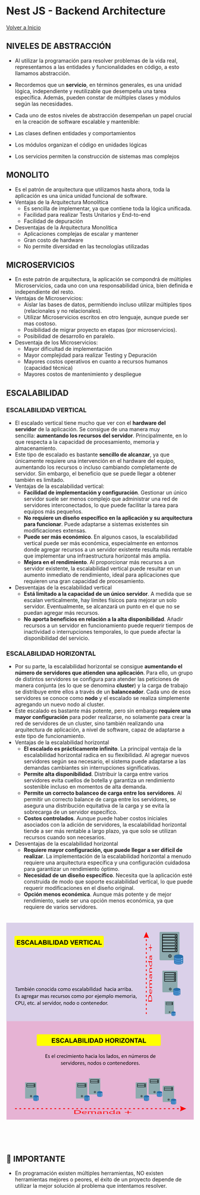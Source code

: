 # Nest JS - Backend Architecture

[Volver a Inicio](../README.md)

## NIVELES DE ABSTRACCIÓN

- Al utilizar la programación para resolver problemas de la vida real, representamos a las entidades y funcionalidades en código, a esto llamamos abstracción.

- Recordemos que un **servicio**, en términos generales, es una unidad lógica, independiente y reutilizable que desempeña una tarea específica. Además, pueden constar de múltiples clases y módulos según las necesidades.

- Cada uno de estos niveles de abstracción desempeñan un papel crucial en la creación de software escalable y mantenible:
- Las clases definen entidades y comportamientos
- Los módulos organizan el código en unidades lógicas
- Los servicios permiten la construcción de sistemas mas complejos

## MONOLITO

- Es el patrón de arquitectura que utilizamos hasta ahora, toda la aplicación es una única unidad funcional de software.
- Ventajas de la Arquitectura Monolítica
  - Es sencilla de implementar, ya que contiene toda la lógica unificada.
  - Facilidad para realizar Tests Unitarios y End-to-end
  - Facilidad de depuración
- Desventajas de la Arquitectura Monolítica
  - Aplicaciones complejas de escalar y mantener
  - Gran costo de hardware
  - No permite diversidad en las tecnologías utilizadas

## MICROSERVICIOS

- En este patrón de arquitectura, la aplicación se compondrá de múltiples Microservicios, cada uno con una responsabilidad única, bien definida e independiente del resto.
- Ventajas de Microservicios:
  - Aislar las bases de datos, permitiendo incluso utilizar múltiples tipos (relacionales y no relacionales).
  - Utilizar Microservicios escritos en otro lenguaje, aunque puede ser mas costoso.
  - Posibilidad de migrar proyecto en etapas (por microservicios).
  - Posibilidad de desarrollo en paralelo.
- Desventaja de los Microservicios:
  - Mayor dificultad de implementación
  - Mayor complejidad para realizar Testing y Depuración
  - Mayores costos operativos en cuanto a recursos humanos (capacidad técnica)
  - Mayores costos de mantenimiento y despliegue

## ESCALABILIDAD

### ESCALABILIDAD VERTICAL

- El escalado vertical tiene mucho que ver con el **hardware del servidor** de la aplicación. Se consigue de una manera muy sencilla: **aumentando los recursos del servidor**. Principalmente, en lo que respecta a la capacidad de procesamiento, memoria y almacenamiento.
- Este tipo de escalado es bastante **sencillo de alcanzar**, ya que únicamente requiere una intervención en el hardware del equipo, aumentando los recursos o incluso cambiando completamente de servidor. Sin embargo, el beneficio que se puede llegar a obtener también es limitado.
- Ventajas de la escalabilidad vertical:
  - **Facilidad de implementación y configuración**. Gestionar un único servidor suele ser menos complejo que administrar una red de servidores interconectados, lo que puede facilitar la tarea para equipos más pequeños.
  - **No requiere un diseño específico en la aplicación y su arquitectura para funcionar**. Puede adaptarse a sistemas existentes sin modificaciones extensas.
  - **Puede ser más económico**. En algunos casos, la escalabilidad vertical puede ser más económica, especialmente en entornos donde agregar recursos a un servidor existente resulta más rentable que implementar una infraestructura horizontal más amplia.
  - **Mejora en el rendimiento**. Al proporcionar más recursos a un servidor existente, la escalabilidad vertical puede resultar en un aumento inmediato de rendimiento, ideal para aplicaciones que requieren una gran capacidad de procesamiento.
- Desventajas de la escalabilidad vertical
  - **Está limitado a la capacidad de un único servidor**. A medida que se escalan verticalmente, hay límites físicos para mejorar un solo servidor. Eventualmente, se alcanzará un punto en el que no se puedan agregar más recursos.
  - **No aporta beneficios en relación a la alta disponibilidad**. Añadir recursos a un servidor en funcionamiento puede requerir tiempos de inactividad o interrupciones temporales, lo que puede afectar la disponibilidad del servicio.

### ESCALABILIDAD HORIZONTAL

- Por su parte, la escalabilidad horizontal se consigue **aumentando el número de servidores que atienden una aplicación**. Para ello, un grupo de distintos servidores se configura para atender las peticiones de manera conjunta (es lo que se denomina **cluster**) y la carga de trabajo se distribuye entre ellos a través de un **balanceador**. Cada uno de esos servidores se conoce como **nodo** y el escalado se realiza simplemente agregando un nuevo nodo al cluster.
- Este escalado es bastante más potente, pero sin embargo **requiere una mayor configuración** para poder realizarse, no solamente para crear la red de servidores de un cluster, sino también realizando una arquitectura de aplicación, a nivel de software, capaz de adaptarse a este tipo de funcionamiento.
- Ventajas de la escalabilidad horizontal
  - **El escalado es prácticamente infinito**. La principal ventaja de la escalabilidad horizontal radica en su flexibilidad. Al agregar nuevos servidores según sea necesario, el sistema puede adaptarse a las demandas cambiantes sin interrupciones significativas.
  - **Permite alta disponibilidad**. Distribuir la carga entre varios servidores evita cuellos de botella y garantiza un rendimiento sostenible incluso en momentos de alta demanda.
  - **Permite un correcto balanceo de carga entre los servidores**. Al permitir un correcto balance de carga entre los servidores, se asegura una distribución equitativa de la carga y se evita la sobrecarga de un servidor específico.
  - **Costos controlados**. Aunque puede haber costos iniciales asociados con la adición de servidores, la escalabilidad horizontal tiende a ser más rentable a largo plazo, ya que solo se utilizan recursos cuando son necesarios.
- Desventajas de la escalabilidad horizontal
  - **Requiere mayor configuración, que puede llegar a ser difícil de realizar**. La implementación de la escalabilidad horizontal a menudo requiere una arquitectura específica y una configuración cuidadosa para garantizar un rendimiento óptimo.
  - **Necesidad de un diseño específico**. Necesita que la aplicación esté construida de modo que soporte escalabilidad vertical, lo que puede requerir modificaciones en el diseño original.
  - **Opción menos económica**. Aunque más potente y de mejor rendimiento, suele ser una opción menos económica, ya que requiere de varios servidores.

<img src="./assets/Escalamiento.png" style="margin: 20px 0 60px 0">

## 🎯 IMPORTANTE

- En programación existen múltiples herramientas, NO existen herramientas mejores o peores, el éxito de un proyecto depende de utilizar la mejor solución al problema que intentamos resolver.
